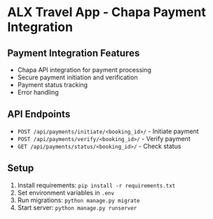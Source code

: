 # ALX Travel App - Chapa Payment Integration

## Payment Integration Features
- Chapa API integration for payment processing
- Secure payment initiation and verification
- Payment status tracking
- Error handling

## API Endpoints
- `POST /api/payments/initiate/<booking_id>/` - Initiate payment
- `POST /api/payments/verify/<booking_id>/` - Verify payment
- `GET /api/payments/status/<booking_id>/` - Check status

## Setup
1. Install requirements: `pip install -r requirements.txt`
2. Set environment variables in `.env`
3. Run migrations: `python manage.py migrate`
4. Start server: `python manage.py runserver`
